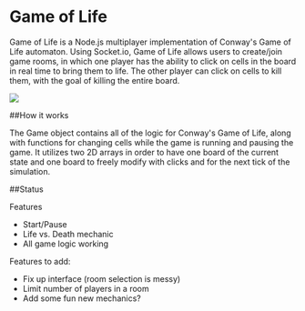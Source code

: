 Game of Life
=========

Game of Life is a Node.js multiplayer implementation of Conway's Game of Life automaton. Using Socket.io, Game of Life allows users to create/join game rooms, in which one player has the ability to click on cells in the board in real time to bring them to life. The other player can click on cells to kill them, with the goal of killing the entire board. 

![](/static/images/site.png)

##How it works

The Game object contains all of the logic for Conway's Game of Life, along with functions for changing cells while the game is running and pausing the game. It utilizes two 2D arrays in order to have one board of the current state and one board to freely modify with clicks and for the next tick of the simulation. 

##Status

Features
- Start/Pause
- Life vs. Death mechanic
- All game logic working

Features to add:
- Fix up interface (room selection is messy)
- Limit number of players in a room
- Add some fun new mechanics?
